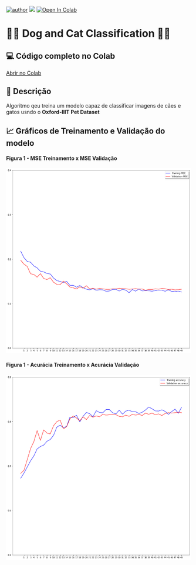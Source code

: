 [![author](https://img.shields.io/badge/Autor-Leonardo_Duarte-red.svg)](https://www.linkedin.com/in/leonardo-sales-duarte/) [![](https://img.shields.io/badge/python-3.7+-blue.svg)](https://www.python.org/downloads/release/python-3712/) [![Open In Colab](https://colab.research.google.com/assets/colab-badge.svg)](https://colab.research.google.com/drive/1o3aOj2U59oey3KKT9nacyoFoHTI4tLjV?usp=sharing)

# 🐶🐱 Dog and Cat Classification 🐶🐱

## 💻 Código completo no Colab

[Abrir no Colab](https://colab.research.google.com/drive/1H5VC3OMgPVSrZcWJ1ZHbrrNjtDCjuN6P?usp=sharing)

## 📝 Descrição

Algoritmo qeu treina um modelo capaz de classificar imagens de cães e gatos usndo o **Oxford-IIIT Pet Dataset**

## 📈 Gráficos de Treinamento e Validação do modelo

#### Figura 1 - MSE Treinamento x MSE Validação
![Image](plots/mse.png)

#### Figura 1 - Acurácia Treinamento x Acurácia Validação
![Image](plots/acc.png)




